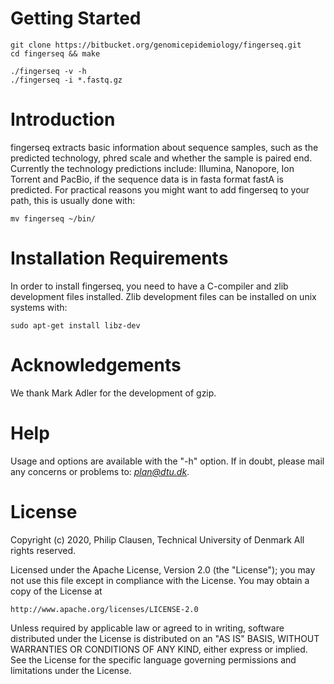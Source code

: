 # Getting Started #

```
git clone https://bitbucket.org/genomicepidemiology/fingerseq.git
cd fingerseq && make

./fingerseq -v -h
./fingerseq -i *.fastq.gz
```

# Introduction #
fingerseq extracts basic information about sequence samples, such as the predicted technology, 
phred scale and whether the sample is paired end. Currently the technology predictions include: 
Illumina, Nanopore, Ion Torrent and PacBio, if the sequence data is in fasta format fastA is 
predicted.
For practical reasons you might want to add fingerseq to your path, this is usually done with:

```
mv fingerseq ~/bin/
```

# Installation Requirements #
In order to install fingerseq, you need to have a C-compiler and zlib development files installed.
Zlib development files can be installed on unix systems with:
```
sudo apt-get install libz-dev
```

# Acknowledgements #
We thank Mark Adler for the development of gzip.

# Help #
Usage and options are available with the "-h" option. If in doubt, please mail any concerns or 
problems to: *plan@dtu.dk*.

# License #
Copyright (c) 2020, Philip Clausen, Technical University of Denmark
All rights reserved.

Licensed under the Apache License, Version 2.0 (the "License");
you may not use this file except in compliance with the License.
You may obtain a copy of the License at

	http://www.apache.org/licenses/LICENSE-2.0

Unless required by applicable law or agreed to in writing, software
distributed under the License is distributed on an "AS IS" BASIS,
WITHOUT WARRANTIES OR CONDITIONS OF ANY KIND, either express or implied.
See the License for the specific language governing permissions and
limitations under the License.
